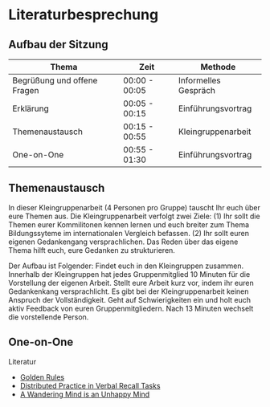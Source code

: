 # Literaturbesprechung

## Aufbau der Sitzung

| Thema		| Zeit		 |  Methode		|
| ---- 		| ----- | --- |
| Begrüßung und offene Fragen | 00:00 - 00:05 | Informelles Gespräch |
| Erklärung  | 00:05 - 00:15 | Einführungsvortrag |
| Themenaustausch | 00:15 - 00:55 | Kleingruppenarbeit |
| One-on-One | 00:55 - 01:30 | Einführungsvortrag |

## Themenaustausch

In dieser Kleingruppenarbeit (4 Personen pro Gruppe) tauscht Ihr euch über eure Themen aus. Die Kleingruppenarbeit verfolgt zwei Ziele: (1) Ihr sollt die Themen eurer Kommilitonen kennen lernen und euch breiter zum Thema Bildungssyteme im internationalen Vergleich befassen. (2) Ihr sollt euren eigenen Gedankengang versprachlichen. Das Reden über das eigene Thema hilft euch, eure Gedanken zu strukturieren.

Der Aufbau ist Folgender: Findet euch in den Kleingruppen zusammen. Innerhalb der Kleingruppen hat jedes Gruppenmitglied 10 Minuten für die Vorstellung der eigenen Arbeit. Stellt eure Arbeit kurz vor, indem ihr euren Gedankenkang versprachlicht. Es gibt bei der Kleingruppenarbeit keinen Anspruch der Vollständigkeit. Geht auf Schwierigkeiten ein und holt euch aktiv Feedback von euren Gruppenmitgliedern. Nach 13 Minuten wechselt die vorstellende Person.


## One-on-One

Literatur

* [Golden Rules](https://www.amazon.de/Bestnote-Lernerfolg-verdoppeln-Pr%C3%BCfungsangst-halbieren/dp/394119366X?ie=UTF8&ref_=asap_bc)
* [Distributed Practice in Verbal Recall Tasks](http://www.evullab.org/pdf/CepedaPashlerVulWixtedRohrer-PB-2006.pdf)
* [A Wandering Mind is an Unhappy Mind](http://flourishfoundation.org/wp-content/uploads/2014/04/KILLINGSWORTH-GILBERT-2010.pdf)

